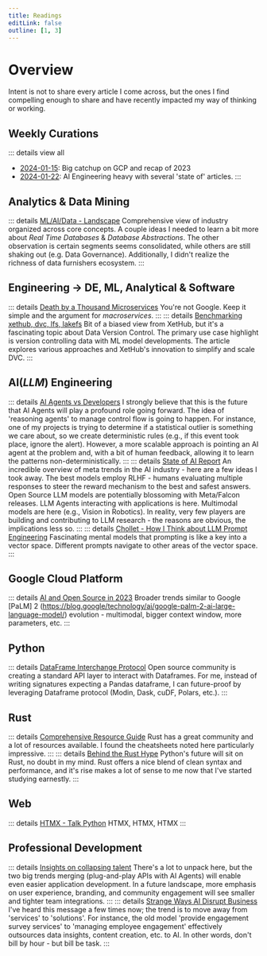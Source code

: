 ```yaml
---
title: Readings
editLink: false
outline: [1, 3]
---
```


# Overview

Intent is not to share every article I come across, but the ones I find compelling enough to share and have recently impacted my way of thinking or working.

## Weekly Curations

::: details view all

- [2024-01-15](./2024_01_15): Big catchup on GCP and recap of 2023
- [2024-01-22](./2024_01_22): AI Engineering heavy with several 'state of' articles.
  :::

## Analytics & Data Mining

::: details [ML/AI/Data - Landscape](https://mad.firstmark.com/)
Comprehensive view of industry organized across core concepts. A couple ideas I needed to learn a bit more about _Real Time Databases_ & _Database Abstractions_. The other observation is certain segments seems consolidated, while others are still shaking out (e.g. Data Governance). Additionally, I didn't realize the richness of data furnishers ecosystem.
:::

## Engineering -> DE, ML, Analytical & Software

::: details [Death by a Thousand Microservices](https://renegadeotter.com/2023/09/10/death-by-a-thousand-microservices.html)
You're not Google. Keep it simple and the argument for _macroservices_.
:::
::: details [Benchmarking xethub, dvc, lfs, lakefs](https://about.xethub.com/blog/benchmarking-xethub-vs-dvc-lfs-lakefs)
Bit of a biased view from XetHub, but it's a fascinating topic about Data Version Control. The primary use case highlight is version controlling data with ML model developments. The article explores various approaches and XetHub's innovation to simplify and scale DVC.
:::

## AI(_LLM_) Engineering

::: details [AI Agents vs Developers](https://e2b.dev/blog/ai-agents-vs-developers)
I strongly believe that this is the future that AI Agents will play a profound role going forward. The idea of 'reasoning agents' to manage control flow is going to happen. For instance, one of my projects is trying to determine if a statistical outlier is something we care about, so we create deterministic rules (e.g., if this event took place, ignore the alert). However, a more scalable approach is pointing an AI agent at the problem and, with a bit of human feedback, allowing it to learn the patterns non-deterministically.
:::
::: details [State of AI Report](https://docs.google.com/presentation/d/156WpBF_rGvf4Ecg19oM1fyR51g4FAmHV3Zs0WLukrLQ/edit#slide=id.g24daeb7f4f0_0_3373)
An incredible overview of meta trends in the AI industry - here are a few ideas I took away. The best models employ RLHF - humans evaluating multiple responses to steer the reward mechanism to the best and safest answers. Open Source LLM models are potentially blossoming with Meta/Falcon releases. LLM Agents interacting with applications is here. Multimodal models are here (e.g., Vision in Robotics). In reality, very few players are building and contributing to LLM research - the reasons are obvious, the implications less so.
:::
::: details [Chollet - How I Think about LLM Prompt Engineering](https://fchollet.substack.com/p/how-i-think-about-llm-prompt-engineering)
Fascinating mental models that prompting is like a key into a vector space. Different prompts navigate to other areas of the vector space.
:::

## Google Cloud Platform

::: details [AI and Open Source in 2023](https://magazine.sebastianraschka.com/p/ai-and-open-source-in-2023)
Broader trends similar to Google [PaLM] 2 (https://blog.google/technology/ai/google-palm-2-ai-large-language-model/) evolution - multimodal, bigger context window, more parameters, etc.
:::

## Python

::: details [DataFrame Interchange Protocol](https://ponder.io/how-the-python-dataframe-interchange-protocol-makes-life-better/)
Open source community is creating a standard API layer to interact with Dataframes. For me, instead of writing signatures expecting a Pandas dataframe, I can future-proof by leveraging Dataframe protocol (Modin, Dask, cuDF, Polars, etc.).
:::

## Rust

::: details [Comprehensive Resource Guide](https://dev.to/apollolabsbin/58-rust-resources-every-learner-should-know-in-2023-12m9)
Rust has a great community and a lot of resources available. I found the cheatsheets noted here particularly impressive.
:::
::: details [Behind the Rust Hype](https://seattledataguy.substack.com/p/behind-the-rust-hype-what-every-data)
Python's future will sit on Rust, no doubt in my mind. Rust offers a nice blend of clean syntax and performance, and it's rise makes a lot of sense to me now that I've started studying earnestly.
:::

## Web

::: details [HTMX - Talk Python](https://training.talkpython.fm/courses/htmx-flask-modern-python-web-apps-hold-the-javascript)
HTMX, HTMX, HTMX
:::

## Professional Development

::: details [Insights on collapsing talent](https://www.implications.com/p/insights-on-collapsing-the-talent)
There's a lot to unpack here, but the two big trends merging (plug-and-play APIs with AI Agents) will enable even easier application development. In a future landscape, more emphasis on user experience, branding, and community engagement will see smaller and tighter team integrations.
:::
::: details [Strange Ways AI Disrupt Business](https://www.implications.com/p/strange-ways-ai-disrupts-business)
I've heard this message a few times now; the trend is to move away from 'services' to 'solutions'. For instance, the old model 'provide engagement survey services' to 'managing employee engagement' effectively outsources data insights, content creation, etc. to AI. In other words, don't bill by hour - but bill be task.
:::

<!--- # Personal Branding (Medium Article) -->
